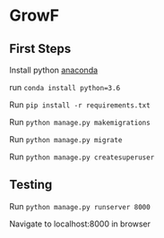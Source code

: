 # GrowF

## First Steps

Install python [anaconda](http://docs.anaconda.com/anaconda/faq/#how-do-i-get-anaconda-with-python-3-5-or-3-6)

run `conda install python=3.6`

Run `pip install -r requirements.txt`

Run `python manage.py makemigrations`

Run `python manage.py migrate`

Run `python manage.py createsuperuser`


## Testing
Run `python manage.py runserver 8000`

Navigate to localhost:8000 in browser